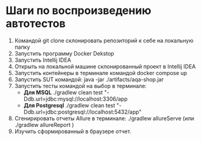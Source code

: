 # Шаги по воспроизведению автотестов

1. Командой git clone склонировать репозиторий к себе на локальную папку
2. Запустить программу Docker Dekstop
3. Запустить Intellij IDEA
4. Открыть на локальной машине склонированный проект в Intellij IDEA 
5. Запустить контейнеры в терминале командой docker compose up
6. Запустить SUT командой: java -jar ./artifacts/aqa-shop.jar
7. Запустить тесты командой на выбор в терминале: 
   - **Для MSQL** ./gradlew clean test "-Ddb.url=jdbc:mysql://localhost:3306/app
   - **Для Postgresql** ./gradlew clean test "-Ddb.url=jdbc:postgresql://localhost:5432/app"
8. Сгенирировать отчеты Allure в терминале: ./gradlew allureServe  (или ./gradlew allureReport )
9. Изучить сформированный в браузере отчет. 
